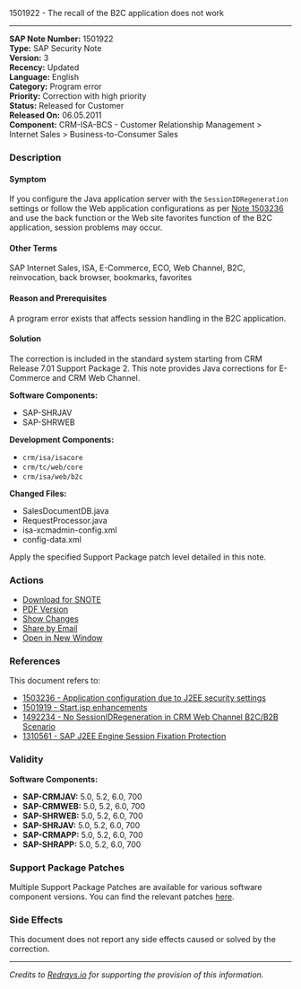 1501922 - The recall of the B2C application does not work

---

**SAP Note Number:** 1501922  
**Type:** SAP Security Note  
**Version:** 3  
**Recency:** Updated  
**Language:** English  
**Category:** Program error  
**Priority:** Correction with high priority  
**Status:** Released for Customer  
**Released On:** 06.05.2011  
**Component:** CRM-ISA-BCS - Customer Relationship Management > Internet Sales > Business-to-Consumer Sales

### Description

#### Symptom
If you configure the Java application server with the `SessionIDRegeneration` settings or follow the Web application configurations as per [Note 1503236](https://me.sap.com/servicessupport/knowledge/notes/1503236) and use the back function or the Web site favorites function of the B2C application, session problems may occur.

#### Other Terms
SAP Internet Sales, ISA, E-Commerce, ECO, Web Channel, B2C, reinvocation, back browser, bookmarks, favorites

#### Reason and Prerequisites
A program error exists that affects session handling in the B2C application.

#### Solution
The correction is included in the standard system starting from CRM Release 7.01 Support Package 2. This note provides Java corrections for E-Commerce and CRM Web Channel.

**Software Components:**
- SAP-SHRJAV
- SAP-SHRWEB

**Development Components:**
- `crm/isa/isacore`
- `crm/tc/web/core`
- `crm/isa/web/b2c`

**Changed Files:**
- SalesDocumentDB.java
- RequestProcessor.java
- isa-xcmadmin-config.xml
- config-data.xml

Apply the specified Support Package patch level detailed in this note.

### Actions

- [Download for SNOTE](https://notesdownloads.sap.com/note/0040000017225702017)
- [PDF Version](https://me.sap.com/sap/support/sfm/notes/print/0001501922?language=en-US&token=C6BA1D41C176372B13926C0D8759C765)
- [Show Changes](https://me.sap.com/notesLatestChanges/0001501922/E/diff)
- [Share by Email](https://me.sap.com/)  
- [Open in New Window](https://me.sap.com/)

### References

This document refers to:

- [1503236 - Application configuration due to J2EE security settings](https://me.sap.com/servicessupport/knowledge/notes/1503236)
- [1501919 - Start.jsp enhancements](https://me.sap.com/servicessupport/knowledge/notes/1501919)
- [1492234 - No SessionIDRegeneration in CRM Web Channel B2C/B2B Scenario](https://me.sap.com/servicessupport/knowledge/notes/1492234)
- [1310561 - SAP J2EE Engine Session Fixation Protection](https://me.sap.com/servicessupport/knowledge/notes/1310561)

### Validity

**Software Components:**

- **SAP-CRMJAV:** 5.0, 5.2, 6.0, 700  
- **SAP-CRMWEB:** 5.0, 5.2, 6.0, 700  
- **SAP-SHRWEB:** 5.0, 5.2, 6.0, 700  
- **SAP-SHRJAV:** 5.0, 5.2, 6.0, 700  
- **SAP-CRMAPP:** 5.0, 5.2, 6.0, 700  
- **SAP-SHRAPP:** 5.0, 5.2, 6.0, 700  

### Support Package Patches

Multiple Support Package Patches are available for various software component versions. You can find the relevant patches [here](https://me.sap.com/sap/support/swdc/notes).

### Side Effects

This document does not report any side effects caused or solved by the correction.

---

*Credits to [Redrays.io](https://redrays.io) for supporting the provision of this information.*
